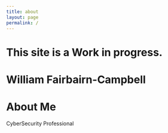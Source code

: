 ```yaml
---
title: about
layout: page
permalink: /
---
```


# This site is a Work in progress.
# William Fairbairn-Campbell

# About Me
CyberSecurity Professional
